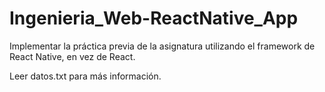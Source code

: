 # Ingenieria_Web-ReactNative_App
Implementar la práctica previa de la asignatura utilizando el framework de React Native, en vez de React.

Leer datos.txt para más información.
